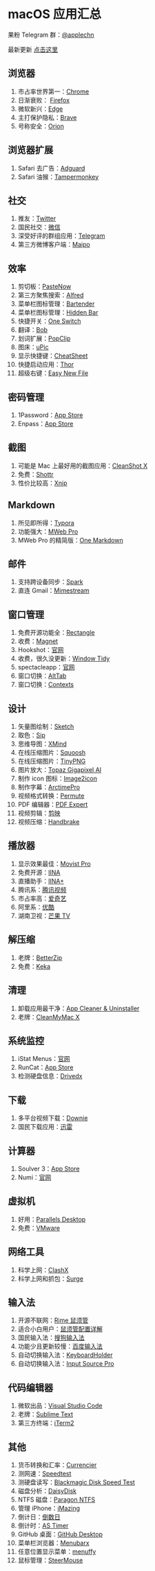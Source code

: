 # macOS 应用汇总

果粉 Telegram 群：[@applechn](https://t.me/applechn)

最新更新 [点击这里](https://ssnhd.com/2022/08/27/mac-app/)

## 浏览器
1. 市占率世界第一：[Chrome](https://www.google.com/intl/zh-CN/chrome/)
2. 日渐衰败： [Firefox](https://www.mozilla.org/zh-CN/firefox/new/) 
3. 微软新兴：[Edge](https://www.microsoftedgeinsider.com/zh-cn/download/) 
4. 主打保护隐私：[Brave](https://brave.com/zh/)
5. 号称安全：[Orion](https://browser.kagi.com/)

## 浏览器扩展
1. Safari 去广告：[Adguard](https://apps.apple.com/cn/app/adguard-for-safari/id1440147259?mt=12)
2. Safari 油猴：[Tampermonkey](https://apps.apple.com/cn/app/tampermonkey/id1482490089?mt=12)

## 社交
1. 推友：[Twitter](https://apps.apple.com/cn/app/twitter/id1482454543?mt=12) 
2. 国民社交：[微信](https://apps.apple.com/cn/app/微信/id836500024?mt=12) 
3. 深受好评的群组应用：[Telegram](https://apps.apple.com/cn/app/telegram/id747648890?mt=12)
4. 第三方微博客户端：[Maipo](https://apps.apple.com/cn/app/maipo-for-微博/id789066512?mt=12)

## 效率
1. 剪切板：[PasteNow](https://apps.apple.com/cn/app/pastenow-剪贴板工具/id1552536109?mt=12)
2. 第三方聚焦搜索：[Alfred](https://www.alfredapp.com/)
3. 菜单栏图标管理：[Bartender ](https://www.macbartender.com/Bartender4/)
4. 菜单栏图标管理：[Hidden Bar](https://apps.apple.com/cn/app/hidden-bar/id1452453066?mt=12)
5. 快捷开关：[One Switch](https://fireball.studio/oneswitch/)
6. 翻译：[Bob](https://apps.apple.com/cn/app/bob-翻译和-ocr-工具/id1630034110?mt=12)
7. 划词扩展：[PopClip](https://apps.apple.com/cn/app/popclip/id445189367?mt=12)
8. 图床：[uPic](https://apps.apple.com/cn/app/upic-强大的图床工具/id1549159979?mt=12)
9. 显示快捷键：[CheatSheet](https://www.mediaatelier.com/CheatSheet/)
10. 快捷启动应用：[Thor](https://apps.apple.com/cn/app/thor/id1120999687?mt=12)
11. 超级右键：[Easy New File](https://apps.apple.com/cn/app/easy-new-file/id1162194131?mt=12)

## 密码管理
1. 1Password：[App Store](https://apps.apple.com/cn/app/1password-7-password-manager/id1333542190?mt=12) 
2. Enpass：[App Store](https://apps.apple.com/cn/app/enpass-password-manager/id732710998?mt=12)

## 截图
1. 可能是 Mac 上最好用的截图应用：[CleanShot X](https://cleanshot.com/)
2. 免费：[Shottr](https://shottr.cc/)
3. 性价比较高：[Xnip](https://apps.apple.com/cn/app/xnip-截图-标注/id1221250572?mt=12)

## Markdown
1. 所见即所得：[Typora](https://www.typora.io/)
2. 功能强大：[MWeb Pro](https://apps.apple.com/cn/app/mweb-pro/id1403919533?mt=12)
3. MWeb Pro 的精简版：[One Markdown](https://apps.apple.com/cn/app/one-markdown/id1507139439) 

## 邮件
1. 支持跨设备同步：[Spark](https://apps.apple.com/cn/app/spark-readdle-出品的邮箱应用/id1176895641?mt=12)
2. 直连 Gmail：[Mimestream](https://mimestream.com)

## 窗口管理
1. 免费开源功能全：[Rectangle](https://github.com/rxhanson/Rectangle/releases)
2. 收费：[Magnet](https://apps.apple.com/cn/app/magnet/id441258766?mt=12)
3. Hookshot：[官网](https://hookshot.app/)
4. 收费，很久没更新：[Window Tidy](https://apps.apple.com/cn/app/window-tidy/id456609775?mt=12)
5. spectacleapp：[官网](https://www.spectacleapp.com/)
6. 窗口切换：[AltTab](https://github.com/lwouis/alt-tab-macos)
7. 窗口切换：[Contexts](https://contexts.co/)

## 设计
1. 矢量图绘制：[Sketch](https://www.sketch.com/)
2. 取色：[Sip](https://sipapp.io/)
3. 思维导图：[XMind](https://www.xmind.cn/)
4. 在线压缩图片：[Squoosh](https://squoosh.app/)
5. 在线压缩图片：[TinyPNG](https://tinypng.com/)
6. 图片放大：[Topaz Gigapixel AI](https://topazlabs.com/gigapixel-ai/)
7. 制作 icon 图标：[Image2icon](https://apps.apple.com/cn/app/image2icon-制作自己的图标/id992115977?mt=12)
8. 制作字幕：[ArctimePro](http://arctime.cn/download.html)
9. 视频格式转换：[Permute](https://software.charliemonroe.net/permute/)
10. PDF 编辑器：[PDF Expert ](https://pdfexpert.com/)
11. 视频剪辑：[剪映](https://apps.apple.com/cn/app/剪映专业版/id1529999940?mt=12)
12. 视频压缩：[Handbrake ](https://handbrake.fr/)

## 播放器
1. 显示效果最佳：[Movist Pro](https://movistprime.com/)
2. 免费开源：[IINA](https://iina.io/)
3. 直播助手：[IINA+](https://github.com/xjbeta/iina-plus)
4. 腾讯系：[腾讯视频](https://apps.apple.com/cn/app/腾讯视频-不负好时光/id1231336508?mt=12)
5. 市占率高：[爱奇艺](https://apps.apple.com/cn/app/爱奇艺-二十不惑2全网首播/id1012296988?mt=12)
6. 阿里系：[优酷](https://apps.apple.com/cn/app/优酷/id1014945607?mt=12)
7. 湖南卫视：[芒果 TV](https://apps.apple.com/cn/app/芒果tv-中餐厅6热播中/id1462725166?mt=12)

## 解压缩
1. 老牌：[BetterZip](https://www.macitbetter.com/)
2. 免费：[Keka](https://www.keka.io/en/)

## 清理
1. 卸载应用最干净：[App Cleaner & Uninstaller](https://nektony.com/mac-app-cleaner)
2. 老牌：[CleanMyMac X](https://macpaw.com/cleanmymac)

## 系统监控
1. iStat Menus：[官网](https://bjango.com/mac/istatmenus/)
2. RunCat：[App Store](https://apps.apple.com/cn/app/runcat/id1429033973?mt=12)
3. 检测硬盘信息：[Drivedx](https://binaryfruit.com/drivedx)

## 下载
1. 多平台视频下载：[Downie](https://software.charliemonroe.net/downie/)
2. 国民下载应用：[迅雷](https://www.xunlei.com/)

## 计算器
1. Soulver 3：[App Store](https://apps.apple.com/cn/app/soulver-3/id1508732804?mt=12)
2. Numi：[官网](https://numi.app/)

## 虚拟机
1. 好用：[Parallels Desktop](https://www.parallels.com/)
2. 免费：[VMware](https://www.vmware.com/cn/products/fusion.html)

## 网络工具
1. 科学上网：[ClashX](https://github.com/yichengchen/clashX)
2. 科学上网和抓包：[Surge](https://nssurge.com/)

## 输入法
1. 开源不联网：[Rime 鼠须管](https://rime.im/)
2. 适合小白用户：[鼠须管配置详解](https://github.com/ssnhd/rime)
3. 国民输入法：[搜狗输入法](https://pinyin.sogou.com/mac/)
4. 功能少且更新较慢：[百度输入法](https://srf.baidu.com/input/mac.html)
5. 自动切换输入法：[KeyboardHolder](https://github.com/leaves615/KeyboardHolder)
6. 自动切换输入法：[Input Source Pro](https://inputsource.pro/zh-CN)

## 代码编辑器
1. 微软出品：[Visual Studio Code](https://code.visualstudio.com/)
2. 老牌：[Sublime Text](http://www.sublimetext.com/)
3. 第三方终端：[iTerm2](https://iterm2.com)

## 其他
1. 货币转换和汇率：[Currencier ](https://apps.apple.com/cn/app/currencier-货币转换器和汇率/id1150106962?mt=12)
2. 测网速：[Speedtest](https://apps.apple.com/cn/app/speedtest-by-ookla/id1153157709?mt=12)
3. 测硬盘读写：[Blackmagic Disk Speed Test](https://apps.apple.com/cn/app/blackmagic-disk-speed-test/id425264550?mt=12)
4. 磁盘分析：[DaisyDisk](https://daisydiskapp.com/)
5. NTFS 磁盘：[Paragon NTFS](https://www.paragon-software.com/home/ntfs-mac/)
6. 管理 iPhone：[iMazing ](https://imazing.com/zh)
7. 倒计日：[倒数日](https://apps.apple.com/cn/app/倒数日-days-matter-for-desktop/id494500492?mt=12)
8. 倒计时：[AS Timer](https://apps.apple.com/cn/app/as-timer/id512464723?mt=12)
9. GitHub 桌面：[GitHub Desktop](https://desktop.github.com/)
10. 菜单栏浏览器：[Menubarx](https://apps.apple.com/cn/app/menubarx/id1575588022?mt=12)
11. 任意位置显示菜单：[menuffy](https://zaru.github.io/menuffy/index_en.html)
12. 鼠标管理：[SteerMouse](https://plentycom.jp/en/steermouse/)